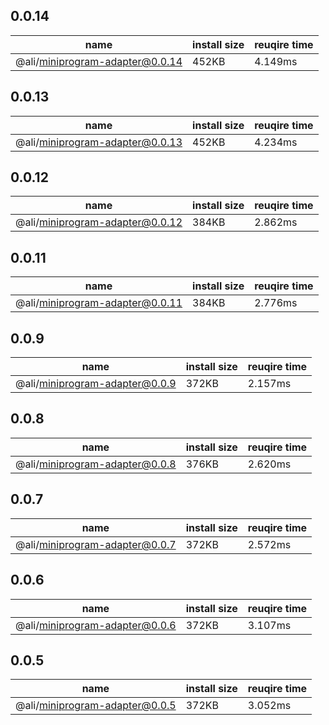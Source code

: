 ## 0.0.14

| name | install size | reuqire time |
| ---  | --- | --- |
| @ali/miniprogram-adapter@0.0.14 | 452KB | 4.149ms |


## 0.0.13

| name | install size | reuqire time |
| ---  | --- | --- |
| @ali/miniprogram-adapter@0.0.13 | 452KB | 4.234ms |


## 0.0.12

| name | install size | reuqire time |
| ---  | --- | --- |
| @ali/miniprogram-adapter@0.0.12 | 384KB | 2.862ms |


## 0.0.11

| name | install size | reuqire time |
| ---  | --- | --- |
| @ali/miniprogram-adapter@0.0.11 | 384KB | 2.776ms |


## 0.0.9

| name | install size | reuqire time |
| ---  | --- | --- |
| @ali/miniprogram-adapter@0.0.9 | 372KB | 2.157ms |


## 0.0.8

| name | install size | reuqire time |
| ---  | --- | --- |
| @ali/miniprogram-adapter@0.0.8 | 376KB | 2.620ms |


## 0.0.7

| name | install size | reuqire time |
| ---  | --- | --- |
| @ali/miniprogram-adapter@0.0.7 | 372KB | 2.572ms |


## 0.0.6

| name | install size | reuqire time |
| ---  | --- | --- |
| @ali/miniprogram-adapter@0.0.6 | 372KB | 3.107ms |


## 0.0.5

| name | install size | reuqire time |
| ---  | --- | --- |
| @ali/miniprogram-adapter@0.0.5 | 372KB | 3.052ms |
        